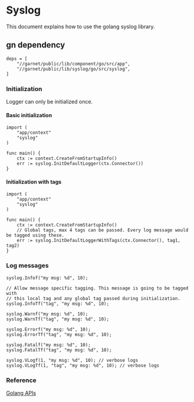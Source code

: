 # Syslog

This document explains how to use the golang syslog library.


## gn dependency

```
deps = [
    "//garnet/public/lib/component/go/src/app",
    "//garnet/public/lib/syslog/go/src/syslog",
]
```

### Initialization

Logger can only be initialized once.

#### Basic initialization

```golang
import (
    "app/context"
    "syslog"
)

func main() {
    ctx := context.CreateFromStartupInfo()
    err := syslog.InitDefaultLogger(ctx.Connector())
}
```

#### Initialization with tags

```golang
import (
    "app/context"
    "syslog"
)

func main() {
    ctx := context.CreateFromStartupInfo()
    // Global tags, max 4 tags can be passed. Every log message would be tagged using these.
    err := syslog.InitDefaultLoggerWithTags(ctx.Connector(), tag1, tag2)
}
```

### Log messages

```golang
syslog.Infof("my msg: %d", 10);

// Allow message specific tagging. This message is going to be tagged with
// this local tag and any global tag passed during initialization.
syslog.InfoTf("tag", "my msg: %d", 10);

syslog.Warnf("my msg: %d", 10);
syslog.WarnTf("tag", "my msg: %d", 10);

syslog.Errorf("my msg: %d", 10);
syslog.ErrorTf("tag", "my msg: %d", 10);

syslog.Fatalf("my msg: %d", 10);
syslog.FatalTf("tag", "my msg: %d", 10);

syslog.VLogf(1, "my msg: %d", 10); // verbose logs
syslog.VLogTf(1, "tag", "my msg: %d", 10); // verbose logs
```

### Reference
[Golang APIs](/garnet/public/lib/syslog/go/src/syslog/logger.go)
